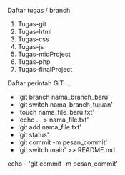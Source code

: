 Daftar tugas / branch
  1. Tugas-git
  2. Tugas-html
  3. Tugas-css
  4. Tugas-js
  5. Tugas-midProject
  6. Tugas-php
  7. Tugas-finalProject

Daftar perintah GiT
...
- \'git branch nama_branch_baru\'
- \'git switch nama_branch_tujuan\'
- \'touch nama_file_baru.txt\'
- \'echo ... > nama_file.txt\'
- \'git add nama_file.txt\'
- \'git status\'
- \'git commit -m pesan_commit\'
- \'git switch main' >> README.md

echo - 'git commit -m pesan_commit\'
